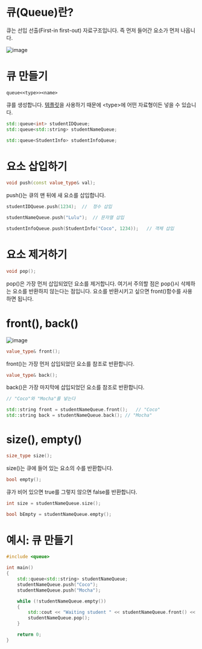 # 큐(Queue)란?

큐는 선입 선출(First-in first-out) 자료구조입니다.
즉 먼저 들어간 요소가 먼저 나옵니다.

![image](https://user-images.githubusercontent.com/22488593/182004528-20932bea-a0cf-4c3c-b633-11176cd512a1.png)

# 큐 만들기

```
queue<<type>><name>
```

큐를 생성합니다. [템플릿]()을 사용하기 때문에 \<type\>에 어떤 자료형이든 넣을 수 있습니다.


```c++
std::queue<int> studentIDQueue;
std::queue<std::string> studentNameQueue;

std::queue<StudentInfo> studentInfoQueue;
```

# 요소 삽입하기 

```c++
void push(const value_type& val);
```

push()는 큐의 맨 뒤에 새 요소를 삽입합니다.

```c++
studentIDQueue.push(1234);  //  정수 삽입

studentNameQueue.push("Lulu");  // 문자열 삽입

studentInfoQueue.push(StudentInfo("Coco", 1234));   // 객체 삽입
```

# 요소 제거하기 

```c++
void pop();
```

pop()은 가장 먼저 삽입되었던 요소를 제거합니다.
여기서 주의할 점은 pop()시 삭제하는 요소를 반환하지 않는다는 점입니다.
요소를 반환시키고 싶으면 front()함수를 사용하면 됩니다. 

# front(), back()

![image](https://user-images.githubusercontent.com/22488593/182004676-1a693a29-5d2a-4d07-b22a-3ef938c0fa91.png)

```c++
value_type& front();
```

front()는 가장 먼저 삽입되었던 요소를 참조로 반환합니다.

```c++
value_type& back();
```

back()은 가장 마지막에 삽입되었던 요소를 참조로 반환합니다.

```c++
// "Coco"와 "Mocha"를 넣는다

std::string front = studentNameQueue.front();   // "Coco"
std::string back = studentNameQueue.back(); // "Mocha"
```

# size(), empty()

```c++
size_type size();
```

size()는 큐에 들어 있는 요소의 수를 반환합니다.

```c++
bool empty();
```

큐가 비어 있으면 true를 그렇지 않으면 false를 반환합니다.

```c++
int size = studentNameQueue.size();

bool bEmpty = studentNameQueue.empty();
```

# 예시: 큐 만들기

```c++
#include <queue>

int main()
{
    std::queue<std::string> studentNameQueue;
    studentNameQueue.push("Coco");
    studentNameQueue.push("Mocha");

    while (!studentNameQueue.empty())
    {
        std::cout << "Waiting student " << studentNameQueue.front() << std::endl;
        studentNameQueue.pop();
    }

    return 0;
}
```